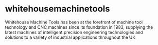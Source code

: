 # whitehousemachinetools
Whitehouse Machine Tools has been at the forefront of machine tool technology and CNC machines since its foundation in 1983, supplying the latest machines of intelligent precision engineering technologies and solutions to a variety of industrial applications throughout the UK.
